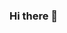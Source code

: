### Hi there 👋

<!--
**Jess2001/Jess2001** is a ✨ _special_ ✨ repository because its `README.md` (this file) appears on your GitHub profile.

Here are some ideas to get you started:


- 🤔 Tools and Technologies...

- 📫 How to reach me: 

- ⚡ Fun fact: ...
-->
